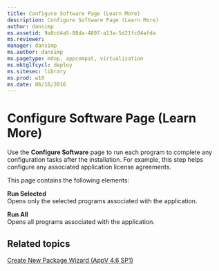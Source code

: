 ```yaml
---
title: Configure Software Page (Learn More)
description: Configure Software Page (Learn More)
author: dansimp
ms.assetid: 9a0cd4a5-88da-4897-a13a-5d21fc04afda
ms.reviewer: 
manager: dansimp
ms.author: dansimp
ms.pagetype: mdop, appcompat, virtualization
ms.mktglfcycl: deploy
ms.sitesec: library
ms.prod: w10
ms.date: 06/16/2016
---
```



# Configure Software Page (Learn More)


Use the **Configure Software** page to run each program to complete any configuration tasks after the installation. For example, this step helps configure any associated application license agreements.

This page contains the following elements:

<a href="" id="run-selected"></a>**Run Selected**  
Opens only the selected programs associated with the application.

<a href="" id="run-all"></a>**Run All**  
Opens all programs associated with the application.

## Related topics


[Create New Package Wizard (AppV 4.6 SP1)](create-new-package-wizard---appv-46-sp1-.md)

 

 





